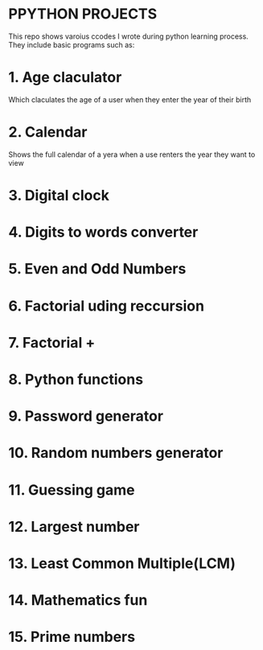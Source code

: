 # PPYTHON PROJECTS
This repo shows varoius ccodes I wrote during python learning process. They include basic programs such as:
# 1. Age claculator
Which claculates the age of a user when they enter the  year of their birth
# 2. Calendar
Shows the full calendar of a yera when a use renters the year they want to view
# 3. Digital clock
# 4. Digits to words converter
# 5. Even and Odd  Numbers 
# 6. Factorial uding reccursion
# 7. Factorial +
# 8. Python functions
# 9. Password generator
# 10. Random numbers generator
# 11. Guessing game
# 12. Largest number
# 13. Least Common Multiple(LCM)
# 14. Mathematics fun
# 15. Prime numbers